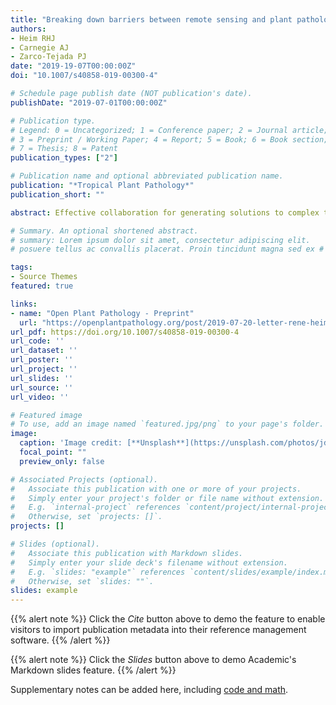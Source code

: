 ```yaml
---
title: "Breaking down barriers between remote sensing and plant pathology"
authors:
- Heim RHJ
- Carnegie AJ
- Zarco-Tejada PJ
date: "2019-19-07T00:00:00Z"
doi: "10.1007/s40858-019-00300-4"

# Schedule page publish date (NOT publication's date).
publishDate: "2019-07-01T00:00:00Z"

# Publication type.
# Legend: 0 = Uncategorized; 1 = Conference paper; 2 = Journal article;
# 3 = Preprint / Working Paper; 4 = Report; 5 = Book; 6 = Book section;
# 7 = Thesis; 8 = Patent
publication_types: ["2"]

# Publication name and optional abbreviated publication name.
publication: "*Tropical Plant Pathology*"
publication_short: ""

abstract: Effective collaboration for generating solutions to complex theoretical or applied problems depends on an individual’s willingness to interact and share knowledge. These traits are especially important when problems are unlikely to be solved within the conceptual framework of a single discipline. The application of remote sensing methods in plant pathology is a good example of such an interdisciplinary approach. In this letter we highlight some barriers that may hamper collaboration between scientists of these two domains and discuss mutually beneficial solutions. While we acknowledge that these barriers and subsequent solutions are likely well known, we hope that identifying them here will start discussion and expedite solutions. 

# Summary. An optional shortened abstract.
# summary: Lorem ipsum dolor sit amet, consectetur adipiscing elit. 
# posuere tellus ac convallis placerat. Proin tincidunt magna sed ex # sollicitudin condimentum.

tags:
- Source Themes
featured: true

links:
- name: "Open Plant Pathology - Preprint"
  url: "https://openplantpathology.org/post/2019-07-20-letter-rene-heim-tpp/"
url_pdf: https://doi.org/10.1007/s40858-019-00300-4
url_code: ''
url_dataset: ''
url_poster: ''
url_project: ''
url_slides: ''
url_source: ''
url_video: ''

# Featured image
# To use, add an image named `featured.jpg/png` to your page's folder.
image:
  caption: 'Image credit: [**Unsplash**](https://unsplash.com/photos/jdD8gXaTZsc)'
  focal_point: ""
  preview_only: false

# Associated Projects (optional).
#   Associate this publication with one or more of your projects.
#   Simply enter your project's folder or file name without extension.
#   E.g. `internal-project` references `content/project/internal-project/index.md`.
#   Otherwise, set `projects: []`.
projects: []

# Slides (optional).
#   Associate this publication with Markdown slides.
#   Simply enter your slide deck's filename without extension.
#   E.g. `slides: "example"` references `content/slides/example/index.md`.
#   Otherwise, set `slides: ""`.
slides: example
---
```


{{% alert note %}}
Click the *Cite* button above to demo the feature to enable visitors to import publication metadata into their reference management software.
{{% /alert %}}

{{% alert note %}}
Click the *Slides* button above to demo Academic's Markdown slides feature.
{{% /alert %}}

Supplementary notes can be added here, including [code and math](https://sourcethemes.com/academic/docs/writing-markdown-latex/).
